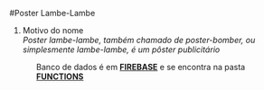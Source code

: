 #Poster Lambe-Lambe
<ol>
  <li>Motivo do nome</li> 
  <i>Poster lambe-lambe, também chamado de poster-bomber, ou simplesmente lambe-lambe, é um pôster publicitário</i></br>
<ol>

Banco de dados é em <b><a href="https://console.firebase.google.com/u/4/">FIREBASE</a></b> e se encontra na pasta <b><a href="https://github.com/Dms98Br/Poster-Lambe-lambe/tree/master/functions">FUNCTIONS</a></b>
